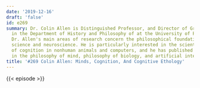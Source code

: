 ```yaml
---
date: '2019-12-16'
draft: 'false'
id: e269
summary: Dr. Colin Allen is Distinguished Professor, and Director of Graduate Admissions
  in the Department of History and Philosophy of at the University of Pittsburgh.
  Dr. Allen's main areas of research concern the philosophical foundations of cognitive
  science and neuroscience. He is particularly interested in the scientific study
  of cognition in nonhuman animals and computers, and he has published widely on topics
  in the philosophy of mind, philosophy of biology, and artificial intelligence.
title: '#269 Colin Allen: Minds, Cognition, And Cognitive Ethology'
---
```

{{< episode >}}
